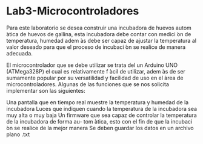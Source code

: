 # Lab3-Microcontroladores

Para este laboratorio se desea construir una incubadora de huevos autom ́atica de huevos de
gallina, esta incubadora debe contar con medici ́on de temperatura, humedad adem ́as debe ser
capaz de ajustar la temperatura al valor deseado para que el proceso de incubaci ́on se realice
de manera adecuada.

El microcontrolador que se debe utilizar se trata del un Arduino UNO
(ATMega328P) el cual es relativamente f ́acil de utilizar, adem ́as de ser sumamente popular por
su versatilidad y facilidad de uso en el  ́area de microcontroladores.
Algunas de las funciones que se nos solicita implementar son las siguientes:


Una pantalla que en tiempo real muestre la temperatura y humedad de la incubadora
Luces que indiquen cuando la temperatura de la incubadora sea muy alta o muy baja
Un firmware que sea capaz de controlar la temperatura de la incubadora de forma au-
tom ́atica, esto con el fin de que la incubaci ́on se realice de la mejor manera
Se deben guardar los datos en un archivo plano .txt

